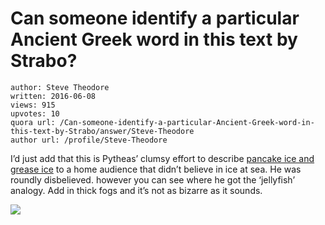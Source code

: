 # Can someone identify a particular Ancient Greek word in this text by Strabo?

	author: Steve Theodore
	written: 2016-06-08
	views: 915
	upvotes: 10
	quora url: /Can-someone-identify-a-particular-Ancient-Greek-word-in-this-text-by-Strabo/answer/Steve-Theodore
	author url: /profile/Steve-Theodore


I’d just add that this is Pytheas’ clumsy effort to describe [pancake ice and grease ice](https://nsidc.org/cryosphere/seaice/characteristics/formation.html) to a home audience that didn’t believe in ice at sea. He was roundly disbelieved. however you can see where he got the ‘jellyfish’ analogy. Add in thick fogs and it’s not as bizarre as it sounds.

![](https://qph.fs.quoracdn.net/main-qimg-01f83190fce87b717c6d22998ce7335d-c)

